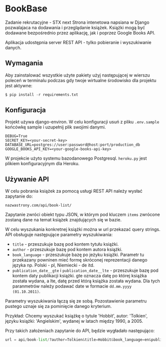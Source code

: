 # BookBase
Zadanie rekrutacyjne - STX next
Strona intenetowa napsiana w Django pozwalajaca na dodawania i przeglądanie książek.
Książki mogą być dodawane bezpośrednio przez aplikację, jak i poprzez Google Books API.

Aplikacja udostępnia server REST API - tylko pobieranie i wyszukiwanie danych.

## Wymagania

Aby zainstalować wszystkie użyte pakiety użyj następującej w wierszu poleceń w terminalu
podczas gdy twoje wirtualne środowisko dla projektu jest aktywne:
```python
$ pip install -r requirements.txt
```

## Konfiguracja 

Projekt używa django-environ.
W celu konfiguracji usuń z pliku ```.env.sample``` końcówkę sample i uzupełnij plik swojimi danymi.
```
DEBUG=True
SECRET_KEY=<your-secret-key>
DATABASE_URL=postgres://user:password@host:port/production_db
GOOGLE_BOOKS_API_KEY=<your-google-books-api-key>
```

W projekcie użyto systemu bazodanowego Postgresql.
```heroku.py``` jest plikiem konfiguracyjnym dla Heroku.

## Używanie API

W celu pobrania książek za pomocą usługi REST API należy wysłać zapytanie do:
```
nazwastrony.com/api/book-list/
```
Zapytanie zwróci obiekt typu JSON, w którym pod kluczem ```items``` zwrócone zostaną dane na temat książek znajdujących 
się w bazie.

W celu wyszukania konkretnej książki można w url przekazać query strings.
API obsługuje następujące parametry wyszukiwania:
- ```title``` - przeszukuje bazę pod kontem tytułu książki.
- ```author``` - przeszukuje bazę pod kontem autora książki.
- ```book_language``` - przeszukuje bazę po jeżyku książki. Parametr tu przekazany powninen mieć formę skróconej
reprezentacji danego języka np. Polski - pl, Niemiecki - de itd.
- ```publication_date__gte``` i ```publication_date__lte``` - przeszukuje bazę pod kontem daty publikacji książki.
gte oznacza datę po której książka została wydana, a lte, datę przed którą książka została wydana. 
Dla tych paranmetrów należy podawać date w formacie ```dd.mm.yyyy (01.10.2011)```.

Parametry wyszukiwania łączą się ze sobą. Pozostawienie parametru pustego uznaje się za pominięcie danego kryterium.

Przykład: Chcemy wyszukać książkę o tytule 'Hobbit', autor: 'Tolkien', języku książki: 'Angielskim', 
wydanej w latach między 1990, a 2005.

Przy takich założeniach zapytanie do API, będzie wygładało następująco:
```python
url = api/book-list/?author=Tolkien&title=Hobbit&book_language=en&publication_date__gte=01.01.1990&publication_date__lte=31.12.2005
```
